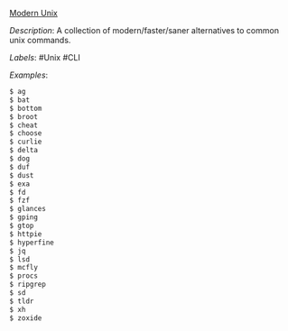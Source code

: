 [Modern Unix](https://github.com/ibraheemdev/modern-unix)

*Description*: A collection of modern/faster/saner alternatives to common unix commands.

*Labels*: #Unix #CLI

*Examples*:

```bash
$ ag
$ bat
$ bottom
$ broot
$ cheat
$ choose
$ curlie
$ delta
$ dog
$ duf
$ dust
$ exa
$ fd
$ fzf
$ glances
$ gping
$ gtop
$ httpie
$ hyperfine
$ jq
$ lsd
$ mcfly
$ procs
$ ripgrep
$ sd
$ tldr
$ xh
$ zoxide
```
